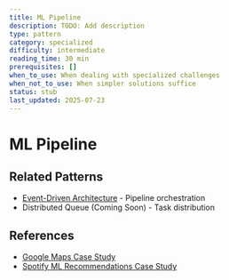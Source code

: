 ```yaml
---
title: ML Pipeline
description: TODO: Add description
type: pattern
category: specialized
difficulty: intermediate
reading_time: 30 min
prerequisites: []
when_to_use: When dealing with specialized challenges
when_not_to_use: When simpler solutions suffice
status: stub
last_updated: 2025-07-23
---
```

# ML Pipeline



## Related Patterns
- [Event-Driven Architecture](patterns/event-driven) - Pipeline orchestration
- Distributed Queue (Coming Soon) - Task distribution

## References
- [Google Maps Case Study](case-studies/google-maps)
- [Spotify ML Recommendations Case Study](case-studies/spotify-recommendations)